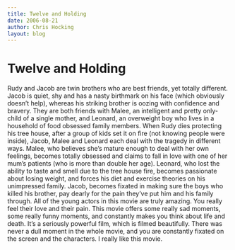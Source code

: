 ```yaml
---
title: Twelve and Holding
date: 2006-08-21
author: Chris Hocking
layout: blog
---
```

# Twelve and Holding

Rudy and Jacob are twin brothers who are best friends, yet totally different. Jacob is quiet, shy and has a nasty birthmark on his face (which obviously doesn’t help), whereas his striking brother is oozing with confidence and bravery. They are both friends with Malee, an intelligent and pretty only-child of a single mother, and Leonard, an overweight boy who lives in a household of food obsessed family members. When Rudy dies protecting his tree house, after a group of kids set it on fire (not knowing people were inside), Jacob, Malee and Leonard each deal with the tragedy in different ways. Malee, who believes she’s mature enough to deal with her own feelings, becomes totally obsessed and claims to fall in love with one of her mum’s patients (who is more than double her age). Leonard, who lost the ability to taste and smell due to the tree house fire, becomes passionate about losing weight, and forces his diet and exercise theories on his unimpressed family. Jacob, becomes fixated in making sure the boys who killed his brother, pay dearly for the pain they’ve put him and his family through. All of the young actors in this movie are truly amazing. You really feel their love and their pain. This movie offers some really sad moments, some really funny moments, and constantly makes you think about life and death. It’s a seriously powerful film, which is filmed beautifully. There was never a dull moment in the whole movie, and you are constantly fixated on the screen and the characters. I really like this movie.